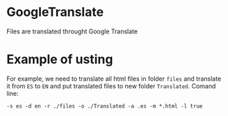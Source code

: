# GoogleTranslate
Files are translated throught Google Translate

# Example of usting
For example, we need to translate all html files in folder `files` and translate it from `ES` to `EN` and put translated files to new folder `Translated`. Comand line:

`-s es -d en -r ./files -o ./Translated -a .es -m *.html -l true`
